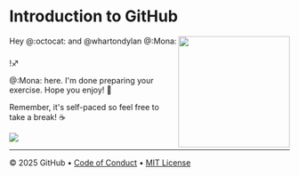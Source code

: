 # Introduction to GitHub

<img src="https://octodex.github.com/images/Professortocat_v2.png" align="right" height="200px" />

Hey @:octocat: and @whartondylan
@:Mona:

###

!♐

@:Mona: here. I'm done preparing your exercise. Hope you enjoy! 💚

Remember, it's self-paced so feel free to take a break! ☕️

[![](https://img.shields.io/badge/Go%20to%20Exercise-%E2%86%92-1f883d?style=for-the-badge&logo=github&labelColor=197935)](https://github.com/whartondylan/introduction/issues/8)

---

&copy; 2025 GitHub &bull; [Code of Conduct](https://www.contributor-covenant.org/version/2/1/code_of_conduct/code_of_conduct.md) &bull; [MIT License](https://gh.io/mit)


  
